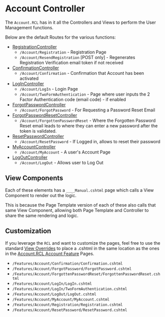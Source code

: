 # Account Controller

The `Account.RCL` has in it all the Controllers and Views to perform the User Management functions.

Below are the default Routes for the various functions:


- [RegistrationController](../../src/Account/Account.RCL/Features/Account/Registration/RegistrationController.cs)
  - `/Account/Registration` - Registration Page
  - `/Account/ResendRegistration` [POST only] - Regenerates Registration Verification email token if not received
- [ConfirmationController](../../src/Account/Account.RCL/Features/Account/Confirmation/ConfirmationController.cs)
  - `/Account/Confirmation` - Confirmation that Account has been activated
- [LogInController](../../src/Account/Account.RCL/Features/Account/LogIn/LogInController.cs)
  - `/Account/LogIn` - Login Page
  - `/Account/TwoFormAuthentication` - Page where user inputs the 2 Factor Authentication code (email code) - if enabled
- [ForgotPasswordController](../../src/Account/Account.RCL/Features/Account/ForgotPassword/ForgotPasswordController.cs)
  - `/Account/ForgotPassword` - For Requesting a Password Reset Email
- [ForgotPasswordResetController](../../src/Account/Account.RCL/Features/Account/ForgotPasswordReset/ForgotPasswordResetController.cs)
  - `/Account/ForgottenPasswordReset` - Where the Forgotten Password Reset email leads to where they can enter a new password after the token is validated.
- [ResetPasswordController](../../src/Account/Account.RCL/Features/Account/ResetPassword/ResetPasswordController.cs)
  - `/Account/ResetPassword` - If Logged in, allows to reset their password
- [MyAccountController](../../src/Account/Account.RCL/Features/Account/MyAccount/MyAccountController.cs)
  - `/Account/MyAccount` - A user's Account Page
- [LogOutController](../../src/Account/Account.RCL/Features/Account/LogOut/LogOutController.cs)
  - `/Account/LogOut` - Allows user to Log Out

## View Components

Each of these elements has a `____Manual.cshtml` page which calls a View Component to render out the logic.

This is because the Page Template version of each of these also calls that same View Component, allowing both Page Template and Controller to share the same rendering and logic.

## Customization

If you leverage the `RCL` and want to customize the pages, feel free to use the standard [View Overrides](../general/customization-points.md) to place a .cshtml in the same location as the ones in the [Account.RCL Account Feature](../../src/Account/Account.RCL/Features/Account/) Pages.  

- `/Features/Account/Confirmation/Confirmation.cshtml`
- `/Features/Account/ForgotPassword/ForgotPassword.cshtml`
- `/Features/Account/ForgottenPasswordReset/ForgottenPasswordReset.cshtml`
- `/Features/Account/LogIn/LogIn.cshtml`
- `/Features/Account/LogIn/TwoFormAuthentication.cshtml`
- `/Features/Account/LogOut/LogOut.cshtml`
- `/Features/Account/MyAccount/MyAccount.cshtml`
- `/Features/Account/Registration/Registration.cshtml`
- `/Features/Account/ResetPassword/ResetPassword.cshtml`